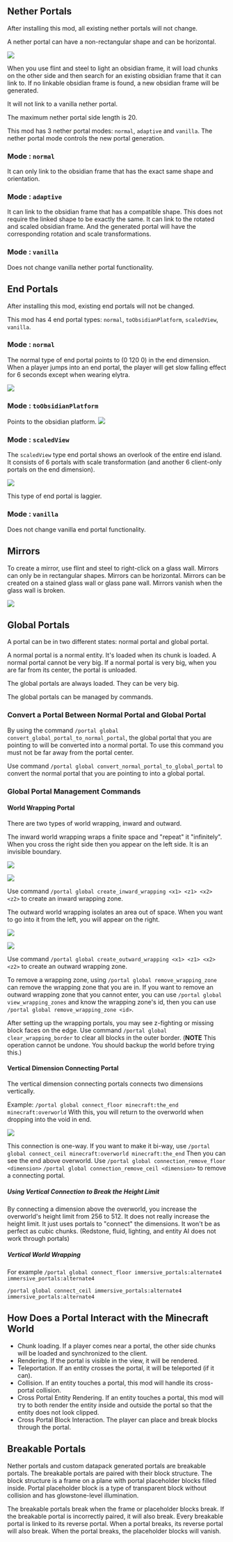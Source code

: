 
## Nether Portals
After installing this mod, all existing nether portals will not change.

A nether portal can have a non-rectangular shape and can be horizontal.

![](https://i.ibb.co/KGqRqfZ/2020-12-13-16-49-25.png)

When you use flint and steel to light an obsidian frame, it will load chunks on the other side and then search for an existing obsidian frame that it can link to. If no linkable obsidian frame is found, a new obsidian frame will be generated.

It will not link to a vanilla nether portal.

The maximum nether portal side length is 20.

This mod has 3 nether portal modes: `normal`, `adaptive` and `vanilla`. The nether portal mode controls the new portal generation.

### Mode : `normal`
It can only link to the obsidian frame that has the exact same shape and orientation.

### Mode : `adaptive`
It can link to the obsidian frame that has a compatible shape. This does not require the linked shape to be exactly the same. It can link to the rotated and scaled obsidian frame. And the generated portal will have the corresponding rotation and scale transformations.

### Mode : `vanilla`
Does not change vanilla nether portal functionality.

## End Portals
After installing this mod, existing end portals will not be changed.

This mod has 4 end portal types: `normal`, `toObsidianPlatform`, `scaledView`, `vanilla`.

### Mode : `normal`

The normal type of end portal points to (0 120 0) in the end dimension. When a player jumps into an end portal, the player will get slow falling effect for 6 seconds except when wearing elytra.

![](https://i.ibb.co/C08FFJn/2020-05-26-21-55-16.png)

### Mode : `toObsidianPlatform`

Points to the obsidian platform.
![](https://i.ibb.co/MsJRGtX/2020-12-13-17-45-49.png)

### Mode : `scaledView`

The `scaledView` type end portal shows an overlook of the entire end island. It consists of 6 portals with scale transformation (and another 6 client-only portals on the end dimension).

![](https://i.ibb.co/hmRS3KH/2020-09-15-21-13-34.png)

This type of end portal is laggier.

### Mode : `vanilla`
Does not change vanilla end portal functionality.

## Mirrors
To create a mirror, use flint and steel to right-click on a glass wall. Mirrors can only be in rectangular shapes. Mirrors can be horizontal. Mirrors can be created on a stained glass wall or glass pane wall. Mirrors vanish when the glass wall is broken.

![](https://i.ibb.co/Jr0fdfv/2020-05-26-21-58-45.png)

## Global Portals

A portal can be in two different states: normal portal and global portal.

A normal portal is a normal entity. It's loaded when its chunk is loaded. A normal portal cannot be very big. If a normal portal is very big, when you are far from its center, the portal is unloaded.

The global portals are always loaded. They can be very big.

The global portals can be managed by commands.

### Convert a Portal Between Normal Portal and Global Portal

By using the command `/portal global convert_global_portal_to_normal_portal`, the global portal that you are pointing to will be converted into a normal portal. To use this command you must not be far away from the portal center.

Use command `/portal global convert_normal_portal_to_global_portal` to convert the normal portal that you are pointing to into a global portal.

### Global Portal Management Commands

#### World Wrapping Portal

There are two types of world wrapping, inward and outward.

The inward world wrapping wraps a finite space and "repeat" it "infinitely". When you cross the right side then you appear on the left side. It is an invisible boundary.

![](https://i.ibb.co/Bnt0Gqc/2020-05-26-22-04-06.png)

![](https://i.ibb.co/jrXPhqV/2020-05-26-22-03-59.png)

Use command `/portal global create_inward_wrapping <x1> <z1> <x2> <z2>` to create an inward wrapping zone.

The outward world wrapping isolates an area out of space. When you want to go into it from the left, you will appear on the right.

![](https://i.ibb.co/9g72926/2020-05-26-22-04-50.png)

![](https://i.ibb.co/1RL3wr4/2020-05-26-22-05-05.png)

Use command `/portal global create_outward_wrapping <x1> <z1> <x2> <z2>` to create an outward wrapping zone.

To remove a wrapping zone, using `/portal global remove_wrapping_zone` can remove the wrapping zone that you are in.
If you want to remove an outward wrapping zone that you cannot enter, you can use `/portal global view_wrapping_zones` and know the wrapping zone's id, then you can use `/portal global remove_wrapping_zone <id>`.


After setting up the wrapping portals, you may see z-fighting or missing block faces on the edge.
Use command `/portal global clear_wrapping_border` to clear all blocks in the outer border.
(**NOTE** This operation cannot be undone. You should backup the world before trying this.)

#### Vertical Dimension Connecting Portal
The vertical dimension connecting portals connects two dimensions vertically.

Example:
`/portal global connect_floor minecraft:the_end minecraft:overworld`
With this, you will return to the overworld when dropping into the void in end.

![](https://i.ibb.co/JvDMZtj/2020-10-18-22-15-38.png)

This connection is one-way. If you want to make it bi-way, use
`/portal global connect_ceil minecraft:overworld minecraft:the_end`
Then you can see the end above overworld.
Use `/portal global connection_remove_floor <dimension>` `/portal global connection_remove_ceil <dimension>` to remove a connecting portal.

##### Using Vertical Connection to Break the Height Limit
By connecting a dimension above the overworld, you increase the overworld's height limit from 256 to 512. It does not really increase the height limit. It just uses portals to "connect" the dimensions. It won't be as perfect as cubic chunks. (Redstone, fluid, lighting, and entity AI does not work through portals)

##### Vertical World Wrapping
For example
`/portal global connect_floor immersive_portals:alternate4 immersive_portals:alternate4`

`/portal global connect_ceil immersive_portals:alternate4 immersive_portals:alternate4`

## How Does a Portal Interact with the Minecraft World

* Chunk loading. If a player comes near a portal, the other side chunks will be loaded and synchronized to the client.
* Rendering. If the portal is visible in the view, it will be rendered.
* Teleportation. If an entity crosses the portal, it will be teleported (if it can).
* Collision. If an entity touches a portal, this mod will handle its cross-portal collision.
* Cross Portal Entity Rendering. If an entity touches a portal, this mod will try to both render the entity inside and outside the portal so that the entity does not look clipped.
* Cross Portal Block Interaction. The player can place and break blocks through the portal.

## Breakable Portals
Nether portals and custom datapack generated portals are breakable portals. The breakable portals are paired with their block structure. The block structure is a frame on a plane with portal placeholder blocks filled inside. Portal placeholder block is a type of transparent block without collision and has glowstone-level illumination.

The breakable portals break when the frame or placeholder blocks break. If the breakable portal is incorrectly paired, it will also break.
Every breakable portal is linked to its reverse portal. When a portal breaks, its reverse portal will also break. When the portal breaks, the placeholder blocks will vanish.